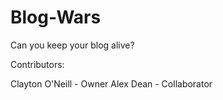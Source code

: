 # Blog-Wars
Can you keep your blog alive?


Contributors:

Clayton O'Neill - Owner
Alex Dean - Collaborator

